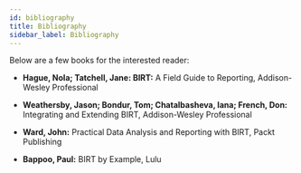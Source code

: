 ```yaml
---
id: bibliography
title: Bibliography
sidebar_label: Bibliography
---
```


Below are a few books for the interested reader:

+ **Hague, Nola; Tatchell, Jane: BIRT:** A Field Guide to Reporting, Addison-Wesley Professional

+ **Weathersby, Jason; Bondur, Tom; Chatalbasheva, Iana; French, Don:**  Integrating and Extending BIRT, Addison-Wesley Professional 

+ **Ward, John:** Practical Data Analysis and Reporting with BIRT, Packt Publishing

+ **Bappoo, Paul:** BIRT by Example, Lulu